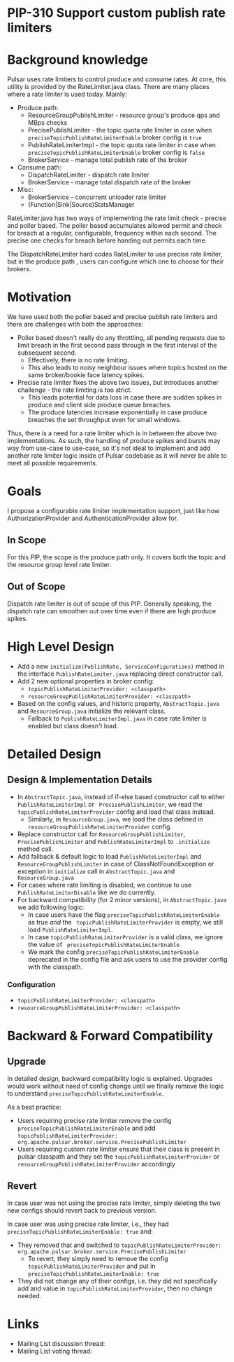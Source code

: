 # PIP-310 Support custom publish rate limiters

# Background knowledge

Pulsar uses rate limiters to control produce and consume rates. At core, this utility is provided by the RateLimiter.java class.
There are many places where a rate limiter is used today. Mainly:
* Produce path:
  * ResourceGroupPublishLimiter - resource group's produce qps and MBps checks
  * PrecisePublishLimiter - the topic quota rate limiter in case when `preciseTopicPublishRateLimiterEnable` broker config is `true`
  * PublishRateLimiterImpl - the topic quota rate limiter in case when `preciseTopicPublishRateLimiterEnable` broker
  config is `false`
  * BrokerService - manage total publish rate of the broker
* Consume path:
  * DispatchRateLimiter - dispatch rate limiter
  * BrokerService - manage total dispatch rate of the broker 
* Misc:
  * BrokerService - concurrent unloader rate limiter
  * (Function|Sink|Source)StatsManager

RateLimiter.java has two ways of implementing the rate limit check - precise and poller based. The poller based accumulates allowed permit and check for breach at a regular, configurable, frequency within each second. The precise one checks for breach before handing out permits each time.

The DispatchRateLimiter hard codes RateLimiter to use precise rate limiter, but in the produce path , users can configure which one to choose for their brokers.

# Motivation

<!--
Describe the problem this proposal is trying to solve.

* Explain what is the problem you're trying to solve - current situation.
* This section is the "Why" of your proposal.
-->

We have used both the poller based and precise publish rate limiters and there are challenges with both the approaches:

* Poller based doesn't really do any throttling, all pending requests due to limit breach in the first second pass through in the first interval of the subsequent second.
  * Effectively, there is no rate limiting.
  * This also leads to noisy neighbour issues where topics hosted on the same broker/bookie face latency spikes.
* Precise rate limiter fixes the above two issues, but introduces another challenge - the rate limiting is too strict.
  * This leads potential for data loss in case there are sudden spikes in produce and client side produce queue breaches.
  * The produce latencies increase exponentially in case produce breaches the set throughput even for small windows.

Thus, there is a need for a rate limiter which is in between the above two implementations. As such, the handling of produce spikes
and bursts may way from use-case to use-case, so it's not ideal to implement and add another rate limiter logic inside of Pulsar codebase
as it will never be able to meet all possible requirements.

# Goals

I propose a configurable rate limiter implementation support, just like how AuthorizationProvider and
AuthenticationProvider allow for.

## In Scope

For this PIP, the scope is the produce path only. It covers both the topic and the resource group level rate limiter.

## Out of Scope

Dispatch rate limiter is out of scope of this PIP. Generally speaking, the dispatch rate can smoothen out over time even if there are high produce spikes.

# High Level Design

* Add a new `initialize(PublishRate, ServiceConfigurations)` method in the interface `PublishRateLimiter.java` replacing direct constructor call.
* Add 2 new optional properties in broker config: 
  * `topicPublishRateLimiterProvider: <classpath>`
  * `resourceGroupPublishRateLimiterProvider: <classpath>`
* Based on the config values, and historic property, `AbstractTopic.java` and `ResourceGroup.java` initialize the relevant class.
  * Fallback to `PublishRateLimiterImpl.java` in case rate limiter is enabled but class doesn't load.

# Detailed Design

## Design & Implementation Details

* In `AbstractTopic.java`, instead of if-else based constructor call to either `PublishRateLimiterImpl` or `
  PrecisePublishLimiter`, we read the `topicPublishRateLimiterProvider` config and load that class instead.
  * Similarly, in `ResourceGroup.java`, we load the class defined in `resourceGroupPublishRateLimiterProvider` config.
* Replace constructor call for `ResourceGroupPublishLimiter`, `PrecisePublishLimiter` and `PublishRateLimiterImpl` to `.initialize` method call.
* Add fallback & default logic to load `PublishRateLimiterImpl` and `ResourceGroupPublishLimiter` in case of ClassNotFoundException or exception in `initialize` call in `AbstractTopic.java` and `
  ResourceGroup.java`
* For cases where rate limiting is disabled, we continue to use `PublishRateLimiterDisable` like we do currently.
* For backward compatibility (for 2 minor versions), in `AbstractTopic.java` we add following logic:
  * In case users have the flag `preciseTopicPublishRateLimiterEnable` as true *and* the `
    topicPublishRateLimiterProvider` is empty, we still load `PublishRateLimiterImpl`.
  * In case `topicPublishRateLimiterProvider` is a valid class, we ignore the value of `
    preciseTopicPublishRateLimiterEnable`
  * We mark the config `preciseTopicPublishRateLimiterEnable` deprecated in the config file and ask users to use the provider config with the classpath.

### Configuration

* `topicPublishRateLimiterProvider: <classpath>`
* `resourceGroupPublishRateLimiterProvider: <classpath>`

# Backward & Forward Compatibility

## Upgrade

In detailed design, backward compatibility logic is explained. Upgrades would work without need of config change until
we finally remove the logic to understand `preciseTopicPublishRateLimiterEnable`.

As a best practice:

* Users requiring precise rate limiter remove the config `preciseTopicPublishRateLimiterEnable` and
  add `topicPublishRateLimiterProvider: org.apache.pulsar.broker.service.PrecisePublishLimiter`
* Users requiring custom rate limiter ensure that their class is present in pulsar classpath and they set
  the `topicPublishRateLimiterProvider` or `
  resourceGroupPublishRateLimiterProvider` accordingly

## Revert

In case user was not using the precise rate limiter, simply deleting the two new configs should revert back to previous version.

In case user was using precise rate limiter, i.e., they had `preciseTopicPublishRateLimiterEnable: true` and:
* They removed that and switched to `topicPublishRateLimiterProvider: org.apache.pulsar.broker.service.PrecisePublishLimiter`
  * To revert, they simply need to remove the config `topicPublishRateLimiterProvider` and put in `preciseTopicPublishRateLimiterEnable: true`
* They did not change any of their configs, i.e. they did not specifically add and value in `topicPublishRateLimiterProvider`, then no change needed.

# Links

<!--
Updated afterwards
-->
* Mailing List discussion thread:
* Mailing List voting thread:
